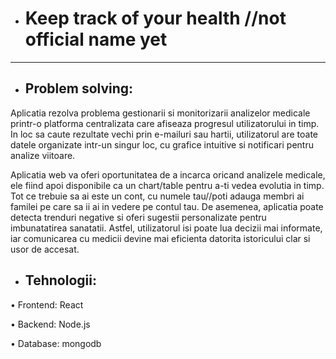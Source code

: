 
+ # Keep track of your health //not official name yet
-----------------------------------------------------
+ ## Problem solving:
 Aplicatia rezolva problema gestionarii si monitorizarii analizelor medicale printr-o platforma centralizata care afiseaza progresul utilizatorului in timp. In loc sa caute rezultate vechi prin e-mailuri sau hartii, utilizatorul are toate datele organizate intr-un singur loc, cu grafice intuitive si notificari pentru analize viitoare.

 Aplicatia web va oferi oportunitatea de a incarca oricand analizele medicale, ele fiind apoi disponibile ca un chart/table pentru a-ti vedea evolutia in timp.
 Tot ce trebuie sa ai este un cont, cu numele tau//poti adauga membri ai familei pe care sa ii ai in vedere pe contul tau.
 De asemenea, aplicatia poate detecta trenduri negative si oferi sugestii personalizate pentru imbunatatirea sanatatii. Astfel, utilizatorul isi poate lua decizii mai informate, iar comunicarea cu medicii devine mai eficienta datorita istoricului clar si usor de accesat.




+ ## Tehnologii:
 •	Frontend: React
 
 •	Backend: Node.js
 
 •	Database: mongodb

